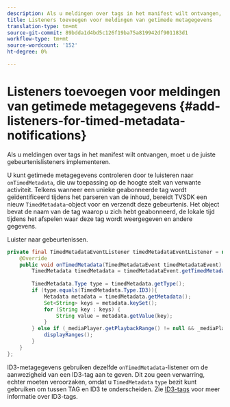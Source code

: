 ```yaml
---
description: Als u meldingen over tags in het manifest wilt ontvangen, moet u de juiste gebeurtenislisteners implementeren.
title: Listeners toevoegen voor meldingen van getimede metagegevens
translation-type: tm+mt
source-git-commit: 89bdda1d4bd5c126f19ba75a819942df901183d1
workflow-type: tm+mt
source-wordcount: '152'
ht-degree: 0%

---
```



# Listeners toevoegen voor meldingen van getimede metagegevens {#add-listeners-for-timed-metadata-notifications}

Als u meldingen over tags in het manifest wilt ontvangen, moet u de juiste gebeurtenislisteners implementeren.

U kunt getimede metagegevens controleren door te luisteren naar `onTimedMetadata`, die uw toepassing op de hoogte stelt van verwante activiteit. Telkens wanneer een unieke geabonneerde tag wordt geïdentificeerd tijdens het parseren van de inhoud, bereidt TVSDK een nieuw `TimedMetadata`-object voor en verzendt deze gebeurtenis. Het object bevat de naam van de tag waarop u zich hebt geabonneerd, de lokale tijd tijdens het afspelen waar deze tag wordt weergegeven en andere gegevens.

Luister naar gebeurtenissen.

```java
private final TimedMetadataEventListener timedMetadataEventListener = new TimedMetadataEventListener() { 
    @Override 
    public void onTimedMetadata(TimedMetadataEvent timedMetadataEvent) { 
        TimedMetadata timedMetadata = timedMetadataEvent.getTimedMetadata(); 
 
        TimedMetadata.Type type = timedMetadata.getType(); 
        if (type.equals(TimedMetadata.Type.ID3)){ 
            Metadata metadata = timedMetadata.getMetadata(); 
            Set<String> keys = metadata.keySet(); 
            for (String key : keys) { 
                String value = metadata.getValue(key); 
            } 
        } else if (_mediaPlayer.getPlaybackRange() != null && _mediaPlayer.getPlaybackRange().getDuration() > 0) { 
            displayRanges(); 
        } 
    } 
}; 
```

ID3-metagegevens gebruiken dezelfde `onTimedMetadata`-listener om de aanwezigheid van een ID3-tag aan te geven. Dit zou geen verwarring, echter moeten veroorzaken, omdat u `TimedMetadata` `type` bezit kunt gebruiken om tussen TAG en ID3 te onderscheiden. Zie [ID3-tags](../../../../tvsdk-3x-android-prog/android-3x-content-playback-options-android2/android-3x-id3-metadata-retrieve.md) voor meer informatie over ID3-tags.